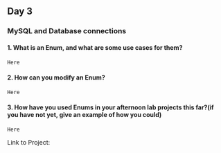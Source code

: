 ## Day 3

### MySQL and Database connections

#### 1. What is an Enum, and what are some use cases for them?

```Here```

#### 2. How can you modify an Enum?

```Here```

#### 3. How have you used Enums in your afternoon lab projects this far?(if you have not yet, give an example of how you could)

```Here```

Link to Project: 